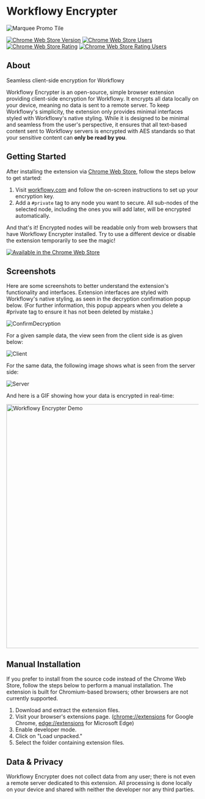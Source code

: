 # Workflowy Encrypter

![Marquee Promo Tile](https://github.com/alpafyonluoglu/WorkflowyEncrypter/assets/60400842/30f0dfa9-15ec-4ac3-b00d-b94f51ef8ced)

[![Chrome Web Store Version](https://img.shields.io/chrome-web-store/v/fohbpcookddpmmhpmgoogodlanhikeib)](https://chrome.google.com/webstore/detail/workflowy-encrypter/fohbpcookddpmmhpmgoogodlanhikeib)
[![Chrome Web Store Users](https://img.shields.io/chrome-web-store/users/fohbpcookddpmmhpmgoogodlanhikeib)](https://chrome.google.com/webstore/detail/workflowy-encrypter/fohbpcookddpmmhpmgoogodlanhikeib)
[![Chrome Web Store Rating](https://img.shields.io/chrome-web-store/rating/fohbpcookddpmmhpmgoogodlanhikeib)](https://chrome.google.com/webstore/detail/workflowy-encrypter/fohbpcookddpmmhpmgoogodlanhikeib)
[![Chrome Web Store Rating Users](https://img.shields.io/chrome-web-store/rating-count/fohbpcookddpmmhpmgoogodlanhikeib)](https://chrome.google.com/webstore/detail/workflowy-encrypter/fohbpcookddpmmhpmgoogodlanhikeib)

## About
Seamless client-side encryption for Workflowy

Workflowy Encrypter is an open-source, simple browser extension providing client-side encryption for Workflowy. It encrypts all data locally on your device, meaning no data is sent to
a remote server. To keep Workflowy's simplicity, the extension only provides minimal interfaces styled with Workflowy's native styling. While it is designed to be minimal and seamless from
the user's perspective, it ensures that all text-based content sent to Workflowy servers is encrypted with AES standards so that your sensitive content can **only be read by you**.

## Getting Started
After installing the extension via [Chrome Web Store](https://chrome.google.com/webstore/detail/workflowy-encrypter/fohbpcookddpmmhpmgoogodlanhikeib), follow the steps below to get started:
1. Visit [workflowy.com](https://workflowy.com/) and follow the on-screen instructions to set up your encryption key.
2. Add a `#private` tag to any node you want to secure. All sub-nodes of the selected node, including the ones you will add later, will be encrypted automatically.

And that's it! Encrypted nodes will be readable only from web browsers that have Workflowy Encrypter installed. Try to use a different device or disable the extension temporarily to see the magic!

[![Available in the Chrome Web Store](https://storage.googleapis.com/web-dev-uploads/image/WlD8wC6g8khYWPJUsQceQkhXSlv1/UV4C4ybeBTsZt43U4xis.png)](https://chrome.google.com/webstore/detail/workflowy-encrypter/fohbpcookddpmmhpmgoogodlanhikeib)

## Screenshots
Here are some screenshots to better understand the extension's functionality and interfaces.
Extension interfaces are styled with Workflowy's native styling, as seen in the decryption confirmation popup below. (For further information, this popup appears when you delete a #private tag
to ensure it has not been deleted by mistake.)

![ConfirmDecryption](https://github.com/alpafyonluoglu/WorkflowyEncrypter/assets/60400842/6888503e-42b2-4fa4-b572-4d2b53fa8634)


For a given sample data, the view seen from the client side is as given below:

![Client](https://github.com/alpafyonluoglu/WorkflowyEncrypter/assets/60400842/c504b30a-b3f6-4cdc-9ee0-d857064c99e6)

For the same data, the following image shows what is seen from the server side:

![Server](https://github.com/alpafyonluoglu/WorkflowyEncrypter/assets/60400842/dfc503c9-f427-4317-bd19-4e0c0448e7df)

And here is a GIF showing how your data is encrypted in real-time:

<img src="https://github.com/alpafyonluoglu/WorkflowyEncrypter/assets/60400842/d1aa782e-4a00-4eb6-920b-994d87a42490" alt="Workflowy Encrypter Demo" width="640">

## Manual Installation
If you prefer to install from the source code instead of the Chrome Web Store, follow the steps below to perform a manual installation.
The extension is built for Chromium-based browsers; other browsers are not currently supported.
1. Download and extract the extension files.
2. Visit your browser's extensions page. ([chrome://extensions](chrome://extensions) for Google Chrome, [edge://extensions](edge://extensions) for Microsoft Edge)
3. Enable developer mode.
4. Click on "Load unpacked."
5. Select the folder containing extension files.  

## Data & Privacy
Workflowy Encrypter does not collect data from any user; there is not even a remote server dedicated to this extension. All processing is done locally on your device and shared with
neither the developer nor any third parties.

